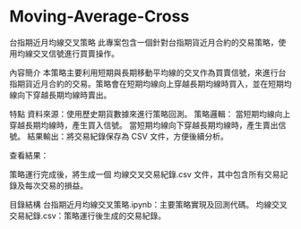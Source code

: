 # Moving-Average-Cross

台指期近月均線交叉策略
此專案包含一個針對台指期貨近月合約的交易策略，使用均線交叉信號進行買賣操作。

內容簡介
本策略主要利用短期與長期移動平均線的交叉作為買賣信號，來進行台指期貨近月合約的交易。策略會在短期均線向上穿越長期均線時買入，並在短期均線向下穿越長期均線時賣出。

特點
資料來源：使用歷史期貨數據來進行策略回測。
策略邏輯：
當短期均線向上穿越長期均線時，產生買入信號。
當短期均線向下穿越長期均線時，產生賣出信號。
結果輸出：將交易紀錄保存為 CSV 文件，方便後續分析。

查看結果：

策略運行完成後，將生成一個 均線交叉交易紀錄.csv 文件，其中包含所有交易記錄及每次交易的損益。

目錄結構
台指期近月均線交叉策略.ipynb：主要策略實現及回測代碼。
均線交叉交易紀錄.csv：策略運行後生成的交易紀錄。
